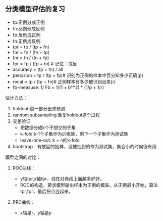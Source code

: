 分类模型评估的复习
----

* tp:正例分成正例
* tn:反例分成反例
* fp:反例成正例
* fn:正例成反例
* tpr = tp / (tp + fn)
* fnr = fn / (fn + tp)
* tnr = tn / (tn + fp)
* fpr = fp / (fp + tn) # 记忆：取反
* accuracy = (tp + tn) / all
* percision = tp / (tp + fp)# 识别为正例的样本中百分知多少正确(p)
* recal = tp / (tp + fn)# 正例样本有多少被识别出来(r)
* fb-measuse: 1/ Fb = 1/(1 + b**2) * (1/p + 1/r) 

估计方法：

1. holdout:留一部分出来预测
2. random subsampling:重复holdout这个过程
3. 交差验证
    * 把数据分成k个不想交的子集
    * k-fold:k-1个子集作为训练集，剩下一个子集作为测试集
    * leave-one-out: k = n的k-fold
4. bootstrap：有放回的抽样，没被抽到的作为测试集，集合小的时候很有用

模型之间的对比：

1. ROC曲线：
   * y轴tpr,x轴fpr，线在对角线上面越多好好。
   * ROC的构造，要求模型输出样本为正例的概率。从正例最小开始，算法tpr,fpr，最后把点连起来。
 
2. PRC曲线：
   * x轴是r，y轴是p
   
    